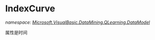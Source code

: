 ﻿# IndexCurve
_namespace: [Microsoft.VisualBasic.DataMining.QLearning.DataModel](./index.md)_

属性是时间




